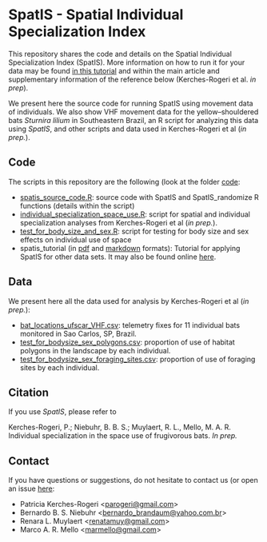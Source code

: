 # SpatIS - Spatial Individual Specialization Index

This repository shares the code and details on the Spatial Individual Specialization Index (SpatIS). More information on how to run it for your data may be found [in this tutorial](http://rpubs.com/bniebuhr/spatis) and within the main article and supplementary information of the reference below (Kerches-Rogeri et al. *in prep*). 

We present here the source code for running SpatIS using movement data of individuals. We also show VHF movement data for the yellow–shouldered bats *Sturnira lilium* in Southeastern Brazil, an R script for analyzing this data using *SpatIS*, and other scripts and data used in Kerches-Rogeri et al (*in prep.*).

## Code

The scripts in this repository are the following (look at the folder [code](https://github.com/LEEClab/SpatIS/tree/master/code):
- [spatis_source_code.R](https://github.com/LEEClab/SpatIS/blob/master/code/spatis_source_code.R): source code with SpatIS and SpatIS_randomize R functions (details within the script)
- [individual_specialization_space_use.R](https://github.com/LEEClab/SpatIS/blob/master/code/individual_specialization_space_use.R): script for spatial and individual specialization analyses from Kerches-Rogeri et al (*in prep.*).
- [test_for_body_size_and_sex.R](https://github.com/LEEClab/SpatIS/blob/master/code/test_for_body_size_and_sex.R): script for testing for body size and sex effects on individual use of space
- spatis_tutorial (in [pdf](https://github.com/LEEClab/SpatIS/blob/master/code/spatis_tutorial.pdf) and [markdown](https://github.com/LEEClab/SpatIS/blob/master/code/spatis_tutorial.Rmd) formats): Tutorial for applying SpatIS for other data sets. It may also be found online [here](http://rpubs.com/bniebuhr/spatis).

## Data

We present here all the data used for analysis by Kerches-Rogeri et al (*in prep.*):
- [bat_locations_ufscar_VHF.csv](https://github.com/LEEClab/SpatIS/blob/master/data/bat_locations_ufscar_VHF.csv): telemetry fixes for 11 individual bats monitored in Sao Carlos, SP, Brazil.
- [test_for_bodysize_sex_polygons.csv](https://github.com/LEEClab/SpatIS/blob/master/data/test_for_bodysize_sex_polygons.csv): proportion of use of habitat polygons in the landscape by each individual.
- [test_for_bodysize_sex_foraging_sites.csv](https://github.com/LEEClab/SpatIS/blob/master/data/test_for_bodysize_sex_foraging_sites.csv): proportion of use of foraging sites by each individual.

## Citation

If you use *SpatIS*, please refer to

Kerches-Rogeri, P.; Niebuhr, B. B. S.; Muylaert, R. L., Mello, M. A. R. Individual specialization in the space use of frugivorous bats. *In prep.*

## Contact

If you have questions or suggestions, do not hesitate to contact us (or open an issue [here](https://github.com/LEEClab/SpatIS/issues):
+ Patricia Kerches-Rogeri <<parogeri@gmail.com>>  
+ Bernardo B. S. Niebuhr <<bernardo_brandaum@yahoo.com.br>>  
+ Renara L. Muylaert <<renatamuy@gmail.com>>  
+ Marco A. R. Mello <<marmello@gmail.com>>
